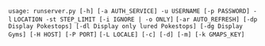 `usage: runserver.py [-h] [-a AUTH_SERVICE] -u USERNAME [-p PASSWORD] -l`
                    `LOCATION -st STEP_LIMIT [-i IGNORE | -o ONLY]`
                    `[-ar AUTO_REFRESH] [-dp Display Pokestops] [-dl Display only lured Pokestops] [-dg Display Gyms] [-H HOST] [-P PORT]`
                    `[-L LOCALE] [-c] [-d] [-m] [-k GMAPS_KEY]`